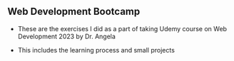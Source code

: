 ## Web Development Bootcamp

- These are the exercises I did as a part of taking Udemy course on Web Development 2023 by Dr. Angela 

- This includes the learning process and small projects 
